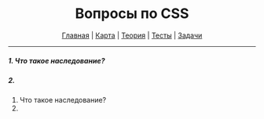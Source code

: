 <div align="center">

# Вопросы по CSS

[Главная](https://github.com/dollaween/junior-roadmap/)
|
[Карта](/roadmap/README.md)
|
[Теория](/theory/README.md)
|
[Тесты](/tests/README.md)
|
[Задачи](/tasks/README.md)

</div>

---

##### 1. Что такое наследование?
##### 2.

1. Что такое наследование?
2. 
